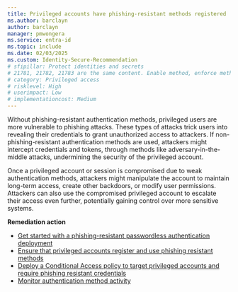 ```yaml
---
title: Privileged accounts have phishing-resistant methods registered
ms.author: barclayn
author: barclayn
manager: pmwongera
ms.service: entra-id
ms.topic: include
ms.date: 02/03/2025
ms.custom: Identity-Secure-Recommendation
# sfipillar: Protect identities and secrets
# 21781, 21782, 21783 are the same content. Enable method, enforce method, report on method
# category: Privileged access
# risklevel: High
# userimpact: Low
# implementationcost: Medium
---
```

Without phishing-resistant authentication methods, privileged users are more vulnerable to phishing attacks. These types of attacks trick users into revealing their credentials to grant unauthorized access to attackers. If non-phishing-resistant authentication methods are used, attackers might intercept credentials and tokens, through methods like adversary-in-the-middle attacks, undermining the security of the privileged account.

Once a privileged account or session is compromised due to weak authentication methods, attackers might manipulate the account to maintain long-term access, create other backdoors, or modify user permissions. Attackers can also use the compromised privileged account to escalate their access even further, potentially gaining control over more sensitive systems.

**Remediation action**

- [Get started with a phishing-resistant passwordless authentication deployment](/entra/identity/authentication/how-to-plan-prerequisites-phishing-resistant-passwordless-authentication)
- [Ensure that privileged accounts register and use phishing resistant methods](/entra/identity/authentication/concept-authentication-strengths#authentication-strengths)
- [Deploy a Conditional Access policy to target privileged accounts and require phishing resistant credentials](/entra/identity/conditional-access/policy-admin-phish-resistant-mfa)
- [Monitor authentication method activity](/entra/identity/monitoring-health/concept-usage-insights-report#authentication-methods-activity)
